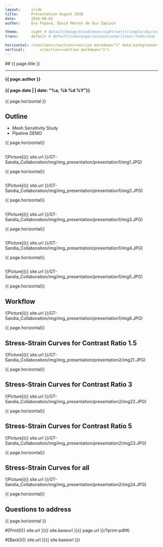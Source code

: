 ```yaml
---
layout:     slide
title:     	Presentation August 2016
date:      	2016-08-02
author:     Eva Popova, David Montes de Oca Zapiain

theme:		night # default/beige/blood/moon/night/serif/simple/sky/solarized
trans:		default # default/cube/page/concave/zoom/linear/fade/none

horizontal:	</section></section><section markdown="1" data-background="http://ahmetcecen.github.io/project-pages/img/slidebackground.png"><section markdown="1">
vertical:		</section><section markdown="1">
---
```

<section markdown="1" data-background="http://ahmetcecen.github.io/project-pages/img/slidebackground.png"><section markdown="1">
## {{ page.title }}

<hr>

#### {{ page.author }}

#### {{ page.date | | date: "%a, %b %d %Y"}}

{{ page.horizontal }}

<!-- Start Writing Below in Markdown -->

## Outline

* Mesh Sensitivity Study
* Pipeline DEMO

{{ page.horizontal}}

## 



![Picture]({{ site.url }}/GT-Sandia_Collaboration/img/img_presentation/presentation1/img1.JPG)

{{ page.horizontal}}

## 

![Picture]({{ site.url }}/GT-Sandia_Collaboration/img/img_presentation/presentation1/img2.JPG)

{{ page.horizontal}}

## 

![Picture]({{ site.url }}/GT-Sandia_Collaboration/img/img_presentation/presentation1/img3.JPG)

{{ page.horizontal}}

## 

![Picture]({{ site.url }}/GT-Sandia_Collaboration/img/img_presentation/presentation1/img4.JPG)


{{ page.horizontal}}

## 

![Picture]({{ site.url }}/GT-Sandia_Collaboration/img/img_presentation/presentation1/img5.JPG)

{{ page.horizontal}}

## Workflow

![Picture]({{ site.url }}/GT-Sandia_Collaboration/img/img_presentation/presentation1/img6.JPG)


{{ page.horizontal}}

## Stress-Strain Curves for Contrast Ratio 1.5

![Picture]({{ site.url }}/GT-Sandia_Collaboration/img/img_presentation/presentation2/img21.JPG)


{{ page.horizontal}}

## Stress-Strain Curves for Contrast Ratio 3

![Picture]({{ site.url }}/GT-Sandia_Collaboration/img/img_presentation/presentation2/img22.JPG)


{{ page.horizontal}}

## Stress-Strain Curves for Contrast Ratio 5

![Picture]({{ site.url }}/GT-Sandia_Collaboration/img/img_presentation/presentation2/img23.JPG)


{{ page.horizontal}}

## Stress-Strain Curves for all

![Picture]({{ site.url }}/GT-Sandia_Collaboration/img/img_presentation/presentation2/img24.JPG)



{{ page.horizontal}}

## Questions to address




<!-- End Here -->


{{ page.horizontal }}

#[Print]({{ site.url }}{{ site.baseurl }}{{ page.url }}/?print-pdf#)

#[Back]({{ site.url }}{{ site.baseurl }})

</section></section>
